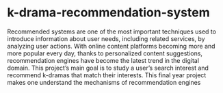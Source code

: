 # k-drama-recommendation-system
Recommended systems are one of the most important techniques used to introduce 
information about user needs, including related services, by analyzing user actions. With online 
content platforms becoming more and more popular every day, thanks to personalized content 
suggestions, recommendation engines have become the latest trend in the digital domain.
This project’s main goal is to study a user’s search interest 
and recommend k-dramas that match their interests. This final year project 
makes one understand the mechanisms of recommendation engines
